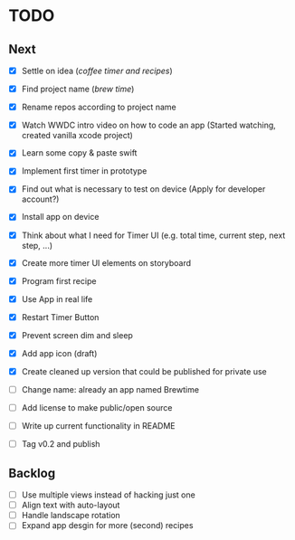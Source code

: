 # TODO

## Next

- [x] Settle on idea (_coffee timer and recipes_)
- [x] Find project name (_brew time_)
- [x] Rename repos according to project name
- [x] Watch WWDC intro video on how to code an app (Started watching, created vanilla xcode project)
- [x] Learn some copy & paste swift
- [x] Implement first timer in prototype
- [x] Find out what is necessary to test on device (Apply for developer account?)
- [x] Install app on device
- [x] Think about what I need for Timer UI (e.g. total time, current step, next step, ...)
- [x] Create more timer UI elements on storyboard
- [x] Program first recipe
- [x] Use App in real life
- [x] Restart Timer Button
- [x] Prevent screen dim and sleep
- [x] Add app icon (draft)
- [x] Create cleaned up version that could be published for private use
- [ ] Change name: already an app named Brewtime
- [ ] Add license to make public/open source
- [ ] Write up current functionality in README
- [ ] Tag v0.2 and publish


## Backlog

- [ ] Use multiple views instead of hacking just one
- [ ] Align text with auto-layout
- [ ] Handle landscape rotation
- [ ] Expand app desgin for more (second) recipes
